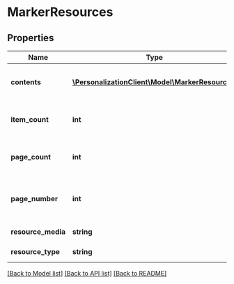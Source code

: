 # MarkerResources

## Properties
Name | Type | Description | Notes
------------ | ------------- | ------------- | -------------
**contents** | [**\PersonalizationClient\Model\MarkerResource[]**](MarkerResource.md) | Page contents of resource-type. | 
**item_count** | **int** | Total number of resource available. | 
**page_count** | **int** | Total number of pages available. | 
**page_number** | **int** | Number of current page, or 0 if not paginated. | 
**resource_media** | **string** | Resource MIME type. | 
**resource_type** | **string** | Resource type. | 

[[Back to Model list]](../README.md#documentation-for-models) [[Back to API list]](../README.md#documentation-for-api-endpoints) [[Back to README]](../README.md)


